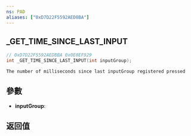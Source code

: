 ```yaml
---
ns: PAD
aliases: ["0xD7D22F5592AED8BA"]
---
```

## _GET_TIME_SINCE_LAST_INPUT

```c
// 0xD7D22F5592AED8BA 0x0E8EF929
int _GET_TIME_SINCE_LAST_INPUT(int inputGroup);
```

```
The number of milliseconds since last inputGroup registered pressed
```

## 參數
* **inputGroup**: 

## 返回值

